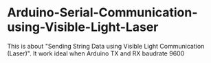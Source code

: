 # Arduino-Serial-Communication-using-Visible-Light-Laser
This is about "Sending String Data using Visible Light Communication (Laser)". It work ideal when Arduino TX and RX baudrate 9600
